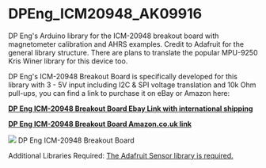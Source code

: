 # DPEng_ICM20948_AK09916
DP Eng's Arduino library for the ICM-20948 breakout board with magnetometer calibration and AHRS examples. Credit to Adafruit for the general library structure. There are plans to translate the popular MPU-9250 Kris Winer library for this device too.

DP Eng's ICM-20948 Breakout Board is specifically developed for this library with 3 - 5V input including I2C & SPI voltage translation and 10k Ohm pull-ups, you can find a link to purchase it on eBay or Amazon here:

<b><a href="https://www.ebay.co.uk/itm/323724746939">DP Eng ICM-20948 Breakout Board Ebay Link with international shipping</a></b>

<b><a href="https://www.amazon.co.uk/DP-Eng-ICM-20948-Breakout-obsolete/dp/B07PDTKK3Y">DP Eng ICM-20948 Breakout Board Amazon.co.uk link</a></b>

<img src="https://i.ebayimg.com/images/g/rYYAAOSwbURckVpf/s-l1600.jpg" />
DP Eng ICM-20948 Breakout Board

Additional Libraries Required: 
<a href="https://github.com/adafruit/Adafruit_Sensor">The Adafruit Sensor library is required.</a>

